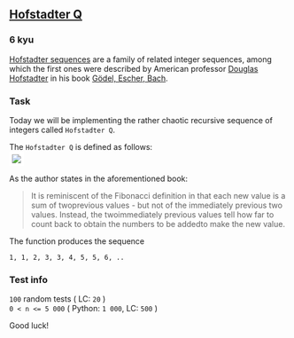 <h2><a href=https://www.codewars.com/kata/5897cdc26551af891c000124/train/javascript target="_blank">Hofstadter Q</a></h2><h3>6 kyu</h3><p><a href="https://en.wikipedia.org/wiki/Hofstadter_sequence" data-turbolinks="false" target="_blank">Hofstadter sequences</a> are a family of related integer sequences, among which the first ones were described by American professor <a href="https://en.wikipedia.org/wiki/Douglas_Hofstadter" data-turbolinks="false" target="_blank">Douglas Hofstadter</a> in his book <a href="https://en.wikipedia.org/wiki/G%C3%B6del,_Escher,_Bach" data-turbolinks="false" target="_blank">Gödel, Escher, Bach</a>.</p><h3 id="task">Task</h3><p>Today we will be implementing the rather chaotic recursive sequence of integers called <code>Hofstadter Q</code>.</p><p>The <code>Hofstadter Q</code> is defined as follows:<br><img src="https://wikimedia.org/api/rest_v1/media/math/render/svg/1477baacadb4a3c0f00a1159ded4e8815972f415" style="background:white;padding:5px;"></p><p>As the author states in the aforementioned book:</p><blockquote><p>It is reminiscent of the Fibonacci definition in that each new value is a sum of twoprevious values - but not of the immediately previous two values. Instead, the twoimmediately previous values tell how far to count back to obtain the numbers to be addedto make the new value.</p></blockquote><p>The function produces the sequence</p><pre><code>1, 1, 2, 3, 3, 4, 5, 5, 6, ..</code></pre><h3 id="test-info">Test info</h3><p><code>100</code> random tests ( LC: <code>20</code> )<br><code>0 &lt; n &lt;= 5 000</code> ( Python: <code>1 000</code>, LC: <code>500</code> )  </p><p>Good luck!</p>